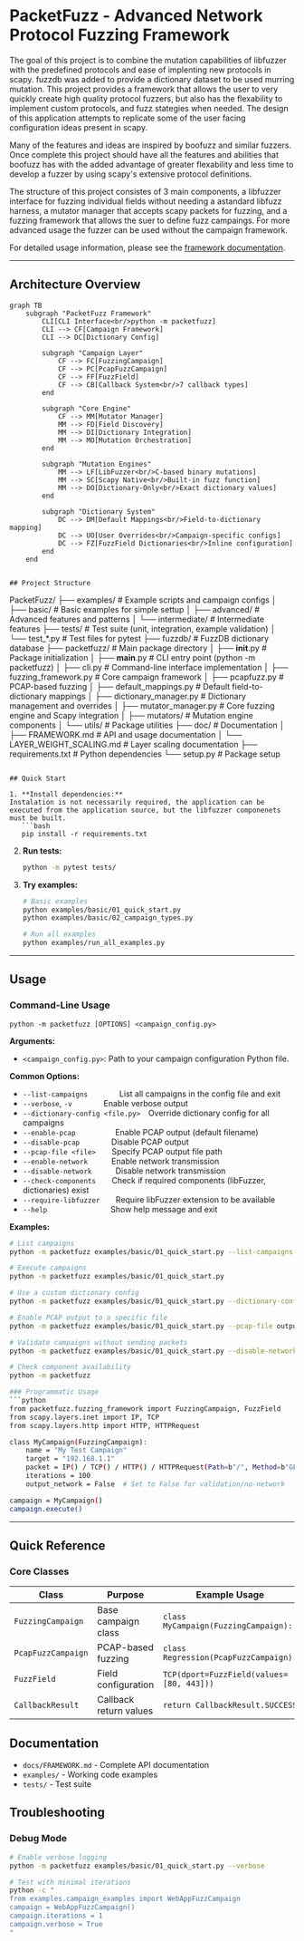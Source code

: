 # PacketFuzz - Advanced Network Protocol Fuzzing Framework

The goal of this project is to combine the mutation capabilities of libfuzzer with the predefined protocols and ease of implenting new protocols in scapy. fuzzdb was added to provide a dictionary dataset to be used murring mutation. This project provides a framework that allows the user to very quickly create high quality protocol fuzzers, but also has the flexability to implement custom protocols, and fuzz stategies when needed. The design of this application attempts to replicate some of the user facing configuration ideas present in scapy.

Many of the features and ideas are inspired by boofuzz and similar fuzzers. Once complete this project should have all the features and abilities that boofuzz has with the added advantage of greater flexability and less time to develop a fuzzer by using scapy's extensive protocol definitions.

The structure of this project consistes of 3 main components, a libfuzzer interface for fuzzing individual fields without needing a astandard libfuzz harness, a mutator manager that accepts scapy packets for fuzzing, and a fuzzing framework that allows the suer to define fuzz campaings. For more advanced usage the fuzzer can be used without the campaign framework.

For detailed usage information, please see the [framework documentation](docs/FRAMEWORK.md).

---

## Architecture Overview

```mermaid
graph TB
    subgraph "PacketFuzz Framework"
        CLI[CLI Interface<br/>python -m packetfuzz]
        CLI --> CF[Campaign Framework]
        CLI --> DC[Dictionary Config]
        
        subgraph "Campaign Layer"
            CF --> FC[FuzzingCampaign]
            CF --> PC[PcapFuzzCampaign]
            CF --> FF[FuzzField]
            CF --> CB[Callback System<br/>7 callback types]
        end
        
        subgraph "Core Engine"
            CF --> MM[Mutator Manager]
            MM --> FD[Field Discovery]
            MM --> DI[Dictionary Integration]
            MM --> MO[Mutation Orchestration]
        end
        
        subgraph "Mutation Engines"
            MM --> LF[LibFuzzer<br/>C-based binary mutations]
            MM --> SC[Scapy Native<br/>Built-in fuzz function]
            MM --> DO[Dictionary-Only<br/>Exact dictionary values]
        end
        
        subgraph "Dictionary System"
            DC --> DM[Default Mappings<br/>Field-to-dictionary mapping]
            DC --> UO[User Overrides<br/>Campaign-specific configs]
            DC --> FZ[FuzzField Dictionaries<br/>Inline configuration]
        end
    end
```
```

## Project Structure

```
PacketFuzz/
├── examples/                   # Example scripts and campaign configs
│   ├── basic/                  # Basic examples for simple settup
│   ├── advanced/               # Advanced features and patterns
│   └── intermediate/           # Intermediate features
├── tests/                      # Test suite (unit, integration, example validation)
│   └── test_*.py               # Test files for pytest
├── fuzzdb/                     # FuzzDB dictionary database
├── packetfuzz/                 # Main package directory
│   ├── __init__.py            # Package initialization
│   ├── __main__.py            # CLI entry point (python -m packetfuzz)
│   ├── cli.py                 # Command-line interface implementation
│   ├── fuzzing_framework.py   # Core campaign framework
│   ├── pcapfuzz.py            # PCAP-based fuzzing
│   ├── default_mappings.py    # Default field-to-dictionary mappings
│   ├── dictionary_manager.py  # Dictionary management and overrides
│   ├── mutator_manager.py     # Core fuzzing engine and Scapy integration
│   ├── mutators/              # Mutation engine components
│   └── utils/                 # Package utilities
├── doc/                        # Documentation
│   ├── FRAMEWORK.md              # API and usage documentation
│   └── LAYER_WEIGHT_SCALING.md     # Layer scaling documentation
├── requirements.txt            # Python dependencies
└── setup.py                    # Package setup
```

## Quick Start

1. **Install dependencies:**
Instalation is not necessarily required, the application can be executed from the application source, but the libfuzzer componenets must be built.
   ```bash
   pip install -r requirements.txt
   ```

2. **Run tests:**
   ```bash
   python -m pytest tests/
   ```

3. **Try examples:**
   ```bash
   # Basic examples
   python examples/basic/01_quick_start.py
   python examples/basic/02_campaign_types.py
   
   # Run all examples
   python examples/run_all_examples.py
   ```


---

## Usage

### Command-Line Usage

```text
python -m packetfuzz [OPTIONS] <campaign_config.py>
```

**Arguments:**
- `<campaign_config.py>`: Path to your campaign configuration Python file.

**Common Options:**
- `--list-campaigns`    List all campaigns in the config file and exit
- `--verbose`, `-v`    Enable verbose output
- `--dictionary-config <file.py>` Override dictionary config for all campaigns
- `--enable-pcap`     Enable PCAP output (default filename)
- `--disable-pcap`    Disable PCAP output
- `--pcap-file <file>`  Specify PCAP output file path
- `--enable-network`   Enable network transmission
- `--disable-network`   Disable network transmission
- `--check-components`  Check if required components (libFuzzer, dictionaries) exist
- `--require-libfuzzer`  Require libFuzzer extension to be available
- `--help`        Show help message and exit

**Examples:**
```bash
# List campaigns
python -m packetfuzz examples/basic/01_quick_start.py --list-campaigns

# Execute campaigns
python -m packetfuzz examples/basic/01_quick_start.py

# Use a custom dictionary config
python -m packetfuzz examples/basic/01_quick_start.py --dictionary-config examples/config/user_dictionary_config.py

# Enable PCAP output to a specific file
python -m packetfuzz examples/basic/01_quick_start.py --pcap-file output.pcap

# Validate campaigns without sending packets
python -m packetfuzz examples/basic/01_quick_start.py --disable-network --verbose

# Check component availability
python -m packetfuzz

### Programmatic Usage
```python
from packetfuzz.fuzzing_framework import FuzzingCampaign, FuzzField
from scapy.layers.inet import IP, TCP
from scapy.layers.http import HTTP, HTTPRequest

class MyCampaign(FuzzingCampaign):
    name = "My Test Campaign"
    target = "192.168.1.1"
    packet = IP() / TCP() / HTTP() / HTTPRequest(Path=b"/", Method=b"GET")
    iterations = 100
    output_network = False  # Set to False for validation/no-network

campaign = MyCampaign()
campaign.execute()
```

---






## Quick Reference

### Core Classes

| Class | Purpose | Example Usage |
|-------|---------|---------------|
| `FuzzingCampaign` | Base campaign class | `class MyCampaign(FuzzingCampaign):` |
| `PcapFuzzCampaign` | PCAP-based fuzzing | `class Regression(PcapFuzzCampaign):` |
| `FuzzField` | Field configuration | `TCP(dport=FuzzField(values=[80, 443]))` |
| `CallbackResult` | Callback return values | `return CallbackResult.SUCCESS` |

## Documentation

- `docs/FRAMEWORK.md` - Complete API documentation  
- `examples/` - Working code examples
- `tests/` - Test suite


## Troubleshooting

### Debug Mode

```bash
# Enable verbose logging
python -m packetfuzz examples/basic/01_quick_start.py --verbose

# Test with minimal iterations
python -c "
from examples.campaign_examples import WebAppFuzzCampaign
campaign = WebAppFuzzCampaign()
campaign.iterations = 1
campaign.verbose = True
"
```
